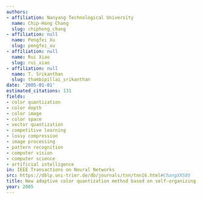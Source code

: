 ```yaml
---
authors:
- affiliation: Nanyang Technological University
  name: Chip-Hong Chang
  slug: chiphong_chang
- affiliation: null
  name: Pengfei Xu
  slug: pengfei_xu
- affiliation: null
  name: Rui Xiao
  slug: rui_xiao
- affiliation: null
  name: T. Srikanthan
  slug: thambipillai_srikanthan
date: '2005-01-01'
estimated_citations: 131
fields:
- color quantization
- color depth
- color image
- color space
- vector quantization
- competitive learning
- lossy compression
- image processing
- pattern recognition
- computer vision
- computer science
- artificial intelligence
in: IEEE Transactions on Neural Networks
src: https://dblp.uni-trier.de/db/journals/tnn/tnn16.html#ChangXXS05
title: New adaptive color quantization method based on self-organizing maps
year: 2005
---
```

